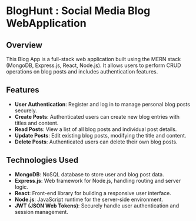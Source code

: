 
# BlogHunt : Social Media Blog WebApplication

## Overview

This Blog App is a full-stack web application built using the MERN stack (MongoDB, Express.js, React, Node.js). It allows users to perform CRUD operations on blog posts and includes authentication features.


## Features

- **User Authentication**: Register and log in to manage personal blog posts securely.
- **Create Posts**: Authenticated users can create new blog entries with titles and content.
- **Read Posts**: View a list of all blog posts and individual post details.
- **Update Posts**: Edit existing blog posts, modifying the title and content.
- **Delete Posts**: Authenticated users can delete their own blog posts.


## Technologies Used

- **MongoDB**: NoSQL database to store user and blog post data.
- **Express.js**: Web framework for Node.js, handling routing and server logic.
- **React**: Front-end library for building a responsive user interface.
- **Node.js**: JavaScript runtime for the server-side environment.
- **JWT (JSON Web Tokens)**: Securely handle user authentication and session management.
